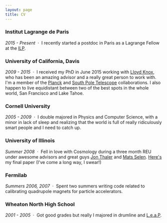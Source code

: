 ```yaml
---
layout: page
title: CV
---
```


### Institut Lagrange de Paris
*2015 - Present*  &nbsp;&middot;&nbsp;  I recently started a postdoc in Paris as a Lagrange Fellow at the [ILP](http://ilp.upmc.fr/).

### University of California, Davis
*2009 - 2015* &nbsp;&middot;&nbsp; I received my PhD in June 2015 working with [Lloyd Knox](http://www.lloydknox.com), who has been an amazing advisor and a really great person to work with. I'm a member of the [Planck](http://public.planck.fr/) and [South Pole Telescope](http://pole.uchicago.edu/) collaborations. I also happen to live equidistant between two of the best spots in the whole world, San Francisco and Lake Tahoe. 

### Cornell University
*2005 - 2009* &nbsp;&middot;&nbsp;  I double majored in Physics and Computer Science, with a minor in lack of sleep and realizing that the world is full of really ridiculously smart people and I need to catch up. 

### University of Illinois
*Summer 2008* &nbsp;&middot;&nbsp;  Fell in love with Cosmology during a three month REU under awesome advisors and great guys [Jon Thaler](http://physics.illinois.edu/people/profile.asp?jjt) and [Mats Selen](http://www.hep.uiuc.edu/home/mats/). [Here's](http://physics.illinois.edu/undergrad/reu/2008/Millea_Marius.pdf) my final paper (I've come a long way, I swear!)

### Fermilab
*Summers 2006, 2007* &nbsp;&middot;&nbsp;  Spent two summers writing code related to calibrating quadrupole magnets for particle accelerators. 

### Wheaton North High School
*2001 - 2005* &nbsp;&middot;&nbsp;  Got good grades but really I majored in drumline and [L.e.a.P](http://www.sabian.com/en/artist/evolution-indoor-percussion). 
